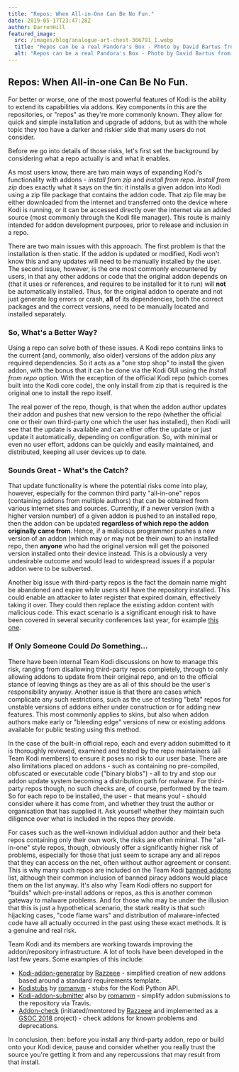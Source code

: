 ```yaml
---
title: "Repos: When All-in-One Can Be No Fun."
date: 2019-05-17T23:47:28Z
author: DarrenHill
featured_image:
  src: /images/blog/analogue-art-chest-366791_1.webp
  title: "Repos can be a real Pandora's Box - Photo by David Bartus from Pexels"
  alt: "Repos can be a real Pandora's Box - Photo by David Bartus from Pexels"
---
```


## **Repos: When All-in-one Can Be No Fun.**

For better or worse, one of the most powerful features of Kodi is the ability to extend its capabilities via addons. Key components in this are the repositories, or "repos" as they're more commonly known. They allow for quick and simple installation and upgrade of addons, but as with the whole topic they too have a darker and riskier side that many users do not consider.

Before we go into details of those risks, let's first set the background by considering what a repo actually is and what it enables.

As most users know, there are two main ways of expanding Kodi's functionality with addons - _install from zip_ and _install from repo_. _Install from zip_ does exactly what it says on the tin: it installs a given addon into Kodi using a zip file package that contains the addon code. That zip file may be either downloaded from the internet and transferred onto the device where Kodi is running, or it can be accessed directly over the internet via an added source (most commonly through the Kodi file manager). This route is mainly intended for addon development purposes, prior to release and inclusion in a repo.

There are two main issues with this approach. The first problem is that the installation is then static. If the addon is updated or modified, Kodi won't know this and any updates will need to be manually installed by the user. The second issue, however, is the one most commonly encountered by users, in that any other addons or code that the original addon depends on (that it uses or references, and requires to be installed for it to run) will **not** be automatically installed. Thus, for the original addon to operate and not just generate log errors or crash, **all** of its dependencies, both the correct packages and the correct versions, need to be manually located and installed separately.

### **So, What's a Better Way?**

Using a repo can solve both of these issues. A Kodi repo contains links to the current (and, commonly, also older) versions of the addon _plus_ any required dependencies. So it acts as a "one stop shop" to install the given addon, with the bonus that it can be done via the Kodi GUI using the _Install from repo_ option. With the exception of the official Kodi repo (which comes built into the Kodi core code), the only install from zip that is required is the original one to install the repo itself.

The real power of the repo, though, is that when the addon author updates their addon and pushes that new version to the repo (whether the official one or their own third-party one which the user has installed), then Kodi will see that the update is available and can either offer the update or just update it automatically, depending on configuration. So, with minimal or even no user effort, addons can be quickly and easily maintained, and distributed, keeping all user devices up to date.

### **Sounds Great - What's the Catch?**

That update functionality is where the potential risks come into play, however, especially for the common third party "all-in-one" repos (containing addons from multiple authors) that can be obtained from various internet sites and sources. Currently, if a newer version (with a higher version number) of a given addon is pushed to an installed repo, then the addon can be updated **regardless of which repo the addon originally came from**. Hence, if a malicious programmer pushes a new version of an addon (which may or may not be their own) to an installed repo, then **anyone** who had the original version will get the poisoned version installed onto their device instead. This is a obviously a very undesirable outcome and would lead to widespread issues if a popular addon were to be subverted.

Another big issue with third-party repos is the fact the domain name might be abandoned and expire while users still have the repository installed. This could enable an attacker to later register that expired domain, effectively taking it over. They could then replace the existing addon content with malicious code. This exact scenario is a significant enough risk to have been covered in several security conferences last year, for example [this one](https://www.youtube.com/watch?v=c3RcJiZAigw).

### **If Only Someone Could _Do_ Something...**

There have been internal Team Kodi discussions on how to manage this risk, ranging from disallowing third-party repos completely, through to only allowing addons to update from their original repo, and on to the official stance of leaving things as they are as all of this should be the user's responsibility anyway. Another issue is that there are cases which complicate any such restrictions, such as the use of testing "beta" repos for unstable versions of addons either under construction or for adding new features. This most commonly applies to skins, but also when addon authors make early or "bleeding edge" versions of new or existing addons available for public testing using this method.

In the case of the built-in official repo, each and every addon submitted to it is thoroughly reviewed, examined and tested by the repo maintainers (all Team Kodi members) to ensure it poses no risk to our user base. There are also limitations placed on addons - such as containing no pre-compiled, obfuscated or executable code ("binary blobs") - all to try and stop our addon update system becoming a distribution path for malware. For third-party repos though, no such checks are, of course, performed by the team. So for each repo to be installed, the user - that means you! - should consider where it has come from, and whether they trust the author or organisation that has supplied it. Ask yourself whether they maintain such diligence over what is included in the repos they provide.

For cases such as the well-known individual addon author and their beta repos containing only their own work, the risks are often minimal. The "all-in-one" style repos, though, obviously offer a significantly higher risk of problems, especially for those that just seem to scrape any and all repos that they can access on the net, often without author agreement or consent. This is why many such repos are included on the Team Kodi [banned addons](https://kodi.wiki/view/Official:Forum_rules/Banned_add-ons) list, although their common inclusion of banned piracy addons would place them on the list anyway. It's also why Team Kodi offers no support for "builds" which pre-install addons or repos, as this is another common gateway to malware problems. And for those who may be under the illusion that this is just a hypothetical scenario, the stark reality is that such hijacking cases, "code flame wars" and distribution of malware-infected code have all actually occurred in the past using these exact methods. It is a genuine and real risk.

Team Kodi and its members are working towards improving the addon/repository infrastructure. A lot of tools have been developed in the last few years. Some examples of this include:

- [Kodi-addon-generator](https://github.com/xbmc/generator-kodi-addon) by [Razzeee](https://github.com/Razzeee) - simplified creation of new addons based around a standard requirements template.
- [Kodistubs](https://github.com/romanvm/Kodistubs) by [romanvm](https://github.com/romanvm) - stubs for the Kodi Python API.
- [Kodi-addon-submitter](https://github.com/xbmc/kodi-addon-submitter) also by [romanvm](https://github.com/romanvm) - simplify addon submissions to the repository via Travis.
- [Addon-check](https://github.com/xbmc/addon-check) (initiated/mentored by [Razzeee](https://github.com/Razzeee) and implemented as a [GSOC 2018](https://summerofcode.withgoogle.com/archive/2018/projects/5036628556906496/) project) - check addons for known problems and deprecations.

In conclusion, then: before you install any third-party addon, repo or build onto your Kodi device, pause and consider whether you really trust the source you're getting it from and any repercussions that may result from that install.
